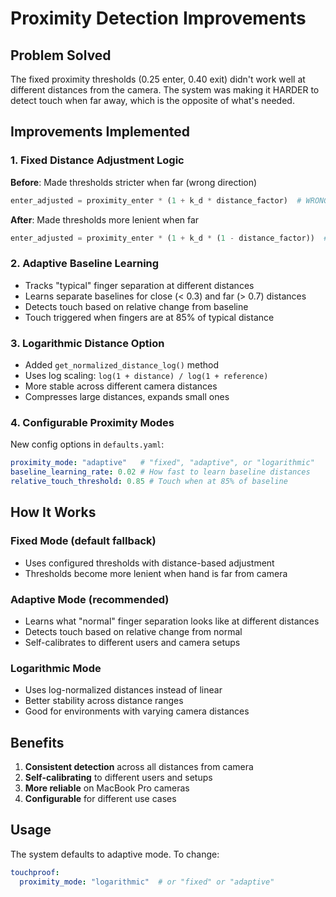 # Proximity Detection Improvements

## Problem Solved
The fixed proximity thresholds (0.25 enter, 0.40 exit) didn't work well at different distances from the camera. The system was making it HARDER to detect touch when far away, which is the opposite of what's needed.

## Improvements Implemented

### 1. Fixed Distance Adjustment Logic
**Before**: Made thresholds stricter when far (wrong direction)
```python
enter_adjusted = proximity_enter * (1 + k_d * distance_factor)  # WRONG
```
**After**: Made thresholds more lenient when far
```python
enter_adjusted = proximity_enter * (1 + k_d * (1 - distance_factor))  # CORRECT
```

### 2. Adaptive Baseline Learning
- Tracks "typical" finger separation at different distances
- Learns separate baselines for close (< 0.3) and far (> 0.7) distances
- Detects touch based on relative change from baseline
- Touch triggered when fingers are at 85% of typical distance

### 3. Logarithmic Distance Option
- Added `get_normalized_distance_log()` method
- Uses log scaling: `log(1 + distance) / log(1 + reference)`
- More stable across different camera distances
- Compresses large distances, expands small ones

### 4. Configurable Proximity Modes
New config options in `defaults.yaml`:
```yaml
proximity_mode: "adaptive"   # "fixed", "adaptive", or "logarithmic"
baseline_learning_rate: 0.02 # How fast to learn baseline distances
relative_touch_threshold: 0.85 # Touch when at 85% of baseline
```

## How It Works

### Fixed Mode (default fallback)
- Uses configured thresholds with distance-based adjustment
- Thresholds become more lenient when hand is far from camera

### Adaptive Mode (recommended)
- Learns what "normal" finger separation looks like at different distances
- Detects touch based on relative change from normal
- Self-calibrates to different users and camera setups

### Logarithmic Mode
- Uses log-normalized distances instead of linear
- Better stability across distance ranges
- Good for environments with varying camera distances

## Benefits
1. **Consistent detection** across all distances from camera
2. **Self-calibrating** to different users and setups
3. **More reliable** on MacBook Pro cameras
4. **Configurable** for different use cases

## Usage
The system defaults to adaptive mode. To change:
```yaml
touchproof:
  proximity_mode: "logarithmic"  # or "fixed" or "adaptive"
```